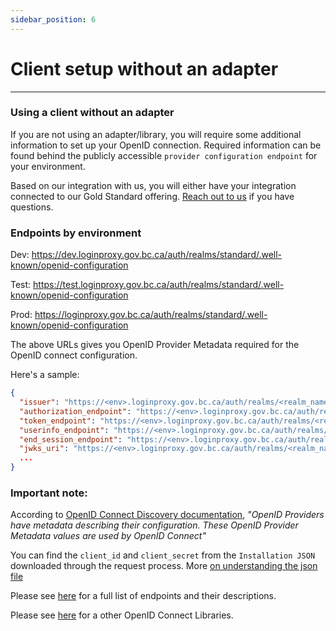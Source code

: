 ```yaml
---
sidebar_position: 6
---
```


# Client setup without an adapter

---


### Using a client without an adapter
If you are not using an adapter/library, you will require some additional information to set up your OpenID connection. Required information can be found behind the publicly accessible `provider configuration endpoint` for your environment.

Based on our integration with us, you will either have your integration connected to our Gold Standard offering. [Reach out to us](https://chat.developer.gov.bc.ca/channel/sso) if you have questions.

### Endpoints by environment

Dev: https://dev.loginproxy.gov.bc.ca/auth/realms/standard/.well-known/openid-configuration

Test: https://test.loginproxy.gov.bc.ca/auth/realms/standard/.well-known/openid-configuration

Prod: https://loginproxy.gov.bc.ca/auth/realms/standard/.well-known/openid-configuration


The above URLs gives you OpenID Provider Metadata required for the OpenID connect configuration.

Here's a sample:
```json
{
  "issuer": "https://<env>.loginproxy.gov.bc.ca/auth/realms/<realm_name>", // Issuer URL
  "authorization_endpoint": "https://<env>.loginproxy.gov.bc.ca/auth/realms/<realm_name>/protocol/openid-connect/auth", // Authorization URL
  "token_endpoint": "https://<env>.loginproxy.gov.bc.ca/auth/realms/<realm_name>/protocol/openid-connect/token", // Token URL
  "userinfo_endpoint": "https://<env>.loginproxy.gov.bc.ca/auth/realms/<realm_name>/protocol/openid-connect/userinfo", // User Info UR
  "end_session_endpoint": "https://<env>.loginproxy.gov.bc.ca/auth/realms/<realm_name>/protocol/openid-connect/logout", // Logout URL
  "jwks_uri": "https://<env>.loginproxy.gov.bc.ca/auth/realms/<realm_name>/protocol/openid-connect/certs", // JSON Web Key Set URL
  ...
}
```
### Important note:

According to [OpenID Connect Discovery documentation](https://openid.net/specs/openid-connect-discovery-1_0.html#OpenID.Core), _"OpenID Providers have metadata describing their configuration. These OpenID Provider Metadata values are used by OpenID Connect"_

You can find the `client_id` and `client_secret` from the `Installation JSON` downloaded through the request process. More [on understanding the json file](installation-json)

Please see [here](https://www.keycloak.org/docs/latest/securing_apps/index.html#endpoints) for a full list of endpoints and their descriptions.

Please see [here](https://www.keycloak.org/docs/latest/securing_apps/index.html#other-openid-connect-libraries) for a other OpenID Connect Libraries.

